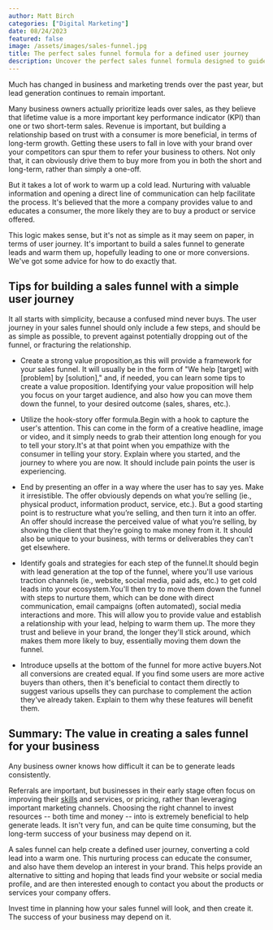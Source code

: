 ```yaml
---
author: Matt Birch
categories: ["Digital Marketing"]
date: 08/24/2023
featured: false
image: /assets/images/sales-funnel.jpg
title: The perfect sales funnel formula for a defined user journey
description: Uncover the perfect sales funnel formula designed to guide your audience through a well-defined user journey, maximizing engagement, nurturing leads, and boosting conversions at every stage of the funnel.
---
```


Much has changed in business and marketing trends over the past year, but lead generation continues to remain important.

Many business owners actually prioritize leads over sales, as they believe that lifetime value is a more important key performance indicator (KPI) than one or two short-term sales. Revenue is important, but building a relationship based on trust with a consumer is more beneficial, in terms of long-term growth. Getting these users to fall in love with your brand over your competitors can spur them to refer your business to others. Not only that, it can obviously drive them to buy more from you in both the short and long-term, rather than simply a one-off.

But it takes a lot of work to warm up a cold lead. Nurturing with valuable information and opening a direct line of communication can help facilitate the process. It's believed that the more a company provides value to and educates a consumer, the more likely they are to buy a product or service offered.

This logic makes sense, but it's not as simple as it may seem on paper, in terms of user journey. It's important to build a sales funnel to generate leads and warm them up, hopefully leading to one or more conversions. We've got some advice for how to do exactly that.

## Tips for building a sales funnel with a simple user journey

It all starts with simplicity, because a confused mind never buys. The user journey in your sales funnel should only include a few steps, and should be as simple as possible, to prevent against potentially dropping out of the funnel, or fracturing the relationship.

- Create a strong value proposition,as this will provide a framework for your sales funnel. It will usually be in the form of "We help [target] with [problem] by [solution]," and, if needed, you can learn some tips to create a value proposition. Identifying your value proposition will help you focus on your target audience, and also how you can move them down the funnel, to your desired outcome (sales, shares, etc.).

- Utilize the hook-story offer formula.Begin with a hook to capture the user's attention. This can come in the form of a creative headline, image or video, and it simply needs to grab their attention long enough for you to tell your story.It's at that point when you empathize with the consumer in telling your story. Explain where you started, and the journey to where you are now. It should include pain points the user is experiencing.

- End by presenting an offer in a way where the user has to say yes. Make it irresistible. The offer obviously depends on what you’re selling (ie., physical product, information product, service, etc.). But a good starting point is to restructure what you’re selling, and then turn it into an offer. An offer should increase the perceived value of what you’re selling, by showing the client that they’re going to make money from it. It should also be unique to your business, with terms or deliverables they can't get elsewhere.

- Identify goals and strategies for each step of the funnel.It should begin with lead generation at the top of the funnel, where you'll use various traction channels (ie., website, social media, paid ads, etc.) to get cold leads into your ecosystem.You'll then try to move them down the funnel with steps to nurture them, which can be done with direct communication, email campaigns (often automated), social media interactions and more. This will allow you to provide value and establish a relationship with your lead, helping to warm them up. The more they trust and believe in your brand, the longer they'll stick around, which makes them more likely to buy, essentially moving them down the funnel.

- Introduce upsells at the bottom of the funnel for more active buyers.Not all conversions are created equal. If you find some users are more active buyers than others, then it's beneficial to contact them directly to suggest various upsells they can purchase to complement the action they've already taken. Explain to them why these features will benefit them.

## Summary: The value in creating a sales funnel for your business

Any business owner knows how difficult it can be to generate leads consistently.

Referrals are important, but businesses in their early stage often focus on improving their [skills](/skills/technical-skills) and services, or pricing, rather than leveraging important marketing channels. Choosing the right channel to invest resources -- both time and money -- into is extremely beneficial to help generate leads. It isn't very fun, and can be quite time consuming, but the long-term success of your business may depend on it.

A sales funnel can help create a defined user journey, converting a cold lead into a warm one. This nurturing process can educate the consumer, and also have them develop an interest in your brand. This helps provide an alternative to sitting and hoping that leads find your website or social media profile, and are then interested enough to contact you about the products or services your company offers.

Invest time in planning how your sales funnel will look, and then create it. The success of your business may depend on it.
